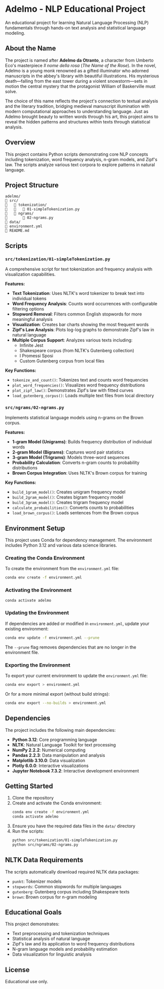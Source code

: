 # Adelmo - NLP Educational Project

An educational project for learning Natural Language Processing (NLP) fundamentals through hands-on text analysis and statistical language modeling.

## About the Name

The project is named after **Adelmo da Otranto**, a character from Umberto Eco's masterpiece *Il nome della rosa* (*The Name of the Rose*). In the novel, Adelmo is a young monk renowned as a gifted illuminator who adorned manuscripts in the abbey's library with beautiful illustrations. His mysterious death—falling from the east tower during a violent snowstorm—sets in motion the central mystery that the protagonist William of Baskerville must solve.

The choice of this name reflects the project's connection to textual analysis and the literary tradition, bridging medieval manuscript illumination with modern computational approaches to understanding language. Just as Adelmo brought beauty to written words through his art, this project aims to reveal the hidden patterns and structures within texts through statistical analysis.

## Overview

This project contains Python scripts demonstrating core NLP concepts including tokenization, word frequency analysis, n-gram models, and Zipf's law. The scripts analyze various text corpora to explore patterns in natural language.

## Project Structure

```
adelmo/
   src/
      tokenization/
         01-simpleTokenization.py
      ngrams/
          02-ngrams.py
   data/
   environment.yml
   README.md
```

## Scripts

### `src/tokenization/01-simpleTokenization.py`

A comprehensive script for text tokenization and frequency analysis with visualization capabilities.

**Features:**
- **Text Tokenization**: Uses NLTK's word tokenizer to break text into individual tokens
- **Word Frequency Analysis**: Counts word occurrences with configurable filtering options
- **Stopword Removal**: Filters common English stopwords for more meaningful analysis
- **Visualization**: Creates bar charts showing the most frequent words
- **Zipf's Law Analysis**: Plots log-log graphs to demonstrate Zipf's law in natural language
- **Multiple Corpus Support**: Analyzes various texts including:
  - Infinite Jest
  - Shakespeare corpus (from NLTK's Gutenberg collection)
  - I Promessi Sposi
  - Custom Gutenberg corpus from local files

**Key Functions:**
- `tokenize_and_count()`: Tokenizes text and counts word frequencies
- `plot_word_frequencies()`: Visualizes word frequency distributions
- `plot_zipf_law()`: Demonstrates Zipf's law with fitted curves
- `load_gutenberg_corpus()`: Loads multiple text files from local directory

### `src/ngrams/02-ngrams.py`

Implements statistical language models using n-grams on the Brown corpus.

**Features:**
- **1-gram Model (Unigrams)**: Builds frequency distribution of individual words
- **2-gram Model (Bigrams)**: Captures word pair statistics
- **3-gram Model (Trigrams)**: Models three-word sequences
- **Probability Calculation**: Converts n-gram counts to probability distributions
- **Brown Corpus Integration**: Uses NLTK's Brown corpus for training

**Key Functions:**
- `build_1gram_model()`: Creates unigram frequency model
- `build_2gram_model()`: Creates bigram frequency model
- `build_3gram_model()`: Creates trigram frequency model
- `calculate_probabilities()`: Converts counts to probabilities
- `load_brown_corpus()`: Loads sentences from the Brown corpus

## Environment Setup

This project uses Conda for dependency management. The environment includes Python 3.12 and various data science libraries.

### Creating the Conda Environment

To create the environment from the `environment.yml` file:

```bash
conda env create -f environment.yml
```

### Activating the Environment

```bash
conda activate adelmo
```

### Updating the Environment

If dependencies are added or modified in `environment.yml`, update your existing environment:

```bash
conda env update -f environment.yml --prune
```

The `--prune` flag removes dependencies that are no longer in the environment file.

### Exporting the Environment

To export your current environment to update the `environment.yml` file:

```bash
conda env export > environment.yml
```

Or for a more minimal export (without build strings):

```bash
conda env export --no-builds > environment.yml
```

## Dependencies

The project includes the following main dependencies:

- **Python 3.12**: Core programming language
- **NLTK**: Natural Language Toolkit for text processing
- **NumPy 2.2.2**: Numerical computing
- **Pandas 2.2.3**: Data manipulation and analysis
- **Matplotlib 3.10.0**: Data visualization
- **Plotly 6.0.0**: Interactive visualizations
- **Jupyter Notebook 7.3.2**: Interactive development environment

## Getting Started

1. Clone the repository
2. Create and activate the Conda environment:
   ```bash
   conda env create -f environment.yml
   conda activate adelmo
   ```
3. Ensure you have the required data files in the `data/` directory
4. Run the scripts:
   ```bash
   python src/tokenization/01-simpleTokenization.py
   python src/ngrams/02-ngrams.py
   ```

## NLTK Data Requirements

The scripts automatically download required NLTK data packages:
- `punkt`: Tokenizer models
- `stopwords`: Common stopwords for multiple languages
- `gutenberg`: Gutenberg corpus including Shakespeare texts
- `brown`: Brown corpus for n-gram modeling

## Educational Goals

This project demonstrates:
- Text preprocessing and tokenization techniques
- Statistical analysis of natural language
- Zipf's law and its application to word frequency distributions
- N-gram language models and probability estimation
- Data visualization for linguistic analysis

## License

Educational use only.
